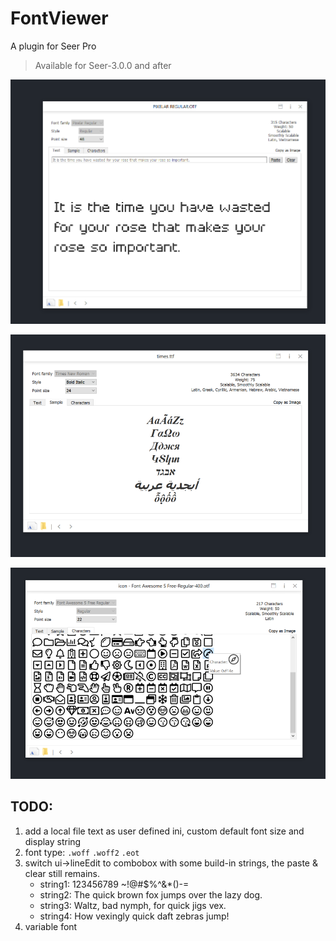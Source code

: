 # FontViewer

A plugin for Seer Pro

> Available for Seer-3.0.0 and after

![](res/2022-09-29-21-27-28.png)

![](res/2022-09-30-17-34-24.png)

![](res/2022-09-30-17-34-35.png)



## TODO:
 
1. add a local file text as user defined ini, custom default font
    size and display string
2. font type: `.woff` `.woff2` `.eot`
3. switch ui->lineEdit to combobox with some build-in strings, the paste & clear still remains.
    - string1: 123456789 ~!@#$%^&*()-=
    - string2: The quick brown fox jumps over the lazy dog.
    - string3: Waltz, bad nymph, for quick jigs vex.
    - string4: How vexingly quick daft zebras jump!
4. variable font